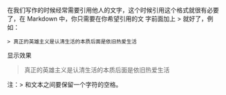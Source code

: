 
在我们写作的时候经常需要引用他人的文字，这个时候引用这个格式就很有必要了，在 Markdown 中，你只需要在你希望引用的文
字前面加上 > 就好了，例如：
~~~
> 真正的英雄主义是认清生活的本质后面是依旧热爱生活
~~~

显示效果

> 真正的英雄主义是认清生活的本质后面是依旧热爱生活

注：> 和文本之间要保留一个字符的空格。

